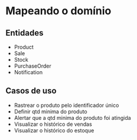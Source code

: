 # Mapeando o domínio

## Entidades

- Product
- Sale
- Stock
- PurchaseOrder
- Notification

## Casos de uso

- Rastrear o produto pelo identificador único
- Definir qtd minima do produto
- Alertar que a qtd minima do produto foi atingida
- Visualizar o histórico de vendas
- Visualizar o histórico do estoque

